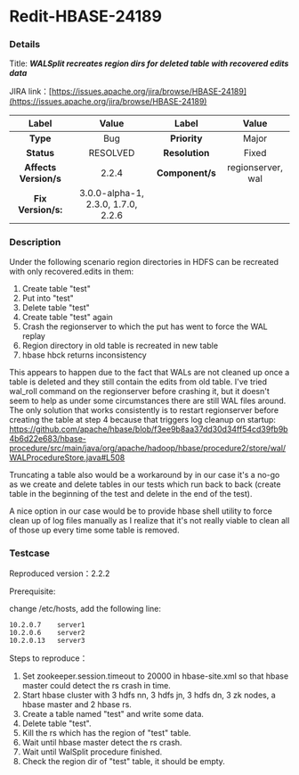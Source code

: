 # Redit-HBASE-24189

### Details

Title: ***WALSplit recreates region dirs for deleted table with recovered edits data***

JIRA link：[https://issues.apache.org/jira/browse/HBASE-24189](https://issues.apache.org/jira/browse/HBASE-24189)

|         Label         |               Value                |      Label      |       Value       |
|:---------------------:|:----------------------------------:|:---------------:|:-----------------:|
|       **Type**        |                Bug                 |  **Priority**   |       Major       |
|      **Status**       |              RESOLVED              | **Resolution**  |       Fixed       |
| **Affects Version/s** |               2.2.4                | **Component/s** | regionserver, wal |
|  **Fix Version/s:**   | 3.0.0-alpha-1, 2.3.0, 1.7.0, 2.2.6 |

### Description

Under the following scenario region directories in HDFS can be recreated with only recovered.edits in them:

1. Create table "test"
2. Put into "test"
3. Delete table "test"
4. Create table "test" again
5. Crash the regionserver to which the put has went to force the WAL replay
6. Region directory in old table is recreated in new table
7. hbase hbck returns inconsistency

This appears to happen due to the fact that WALs are not cleaned up once a table is deleted and they still contain the edits from old table. I've tried wal_roll command on the regionserver before crashing it, but it doesn't seem to help as under some circumstances there are still WAL files around. The only solution that works consistently is to restart regionserver before creating the table at step 4 because that triggers log cleanup on startup: https://github.com/apache/hbase/blob/f3ee9b8aa37dd30d34ff54cd39fb9b4b6d22e683/hbase-procedure/src/main/java/org/apache/hadoop/hbase/procedure2/store/wal/WALProcedureStore.java#L508

Truncating a table also would be a workaround by in our case it's a no-go as we create and delete tables in our tests which run back to back (create table in the beginning of the test and delete in the end of the test).

A nice option in our case would be to provide hbase shell utility to force clean up of log files manually as I realize that it's not really viable to clean all of those up every time some table is removed.
### Testcase

Reproduced version：2.2.2

Prerequisite:

change /etc/hosts, add the following line:

```
10.2.0.7    server1
10.2.0.6    server2
10.2.0.13   server3
```

Steps to reproduce：

1. Set zookeeper.session.timeout to 20000 in hbase-site.xml so that hbase master could detect the rs crash in time.
2. Start hbase cluster with 3 hdfs nn, 3 hdfs jn, 3 hdfs dn, 3 zk nodes, a hbase master and 2 hbase rs.
3. Create a table named "test" and write some data.
4. Delete table "test".
5. Kill the rs which has the region of "test" table.
6. Wait until hbase master detect the rs crash.
7. Wait until WalSplit procedure finished.
8. Check the region dir of "test" table, it should be empty.